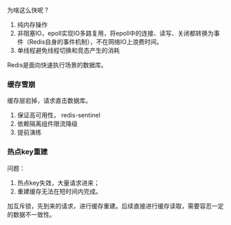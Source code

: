 为啥这么快呢？
1. 纯内存操作
2. 非阻塞IO，epoll实现IO多路复用，将epoll中的连接、读写、关闭都转换为事件（Redis自身的事件机制），不在网络IO上浪费时间。
3. 单线程避免线程切换和竞态产生的消耗

Redis是面向快速执行场景的数据库。

### 缓存雪崩

缓存层宕掉，请求直击数据库。

1. 保证高可用性， redis-sentinel
2. 依赖隔离组件限流降级
3. 提前演练

### 热点key重建

问题：
1. 热点key失效，大量请求进来；
2. 重建缓存无法在短时间内完成。

加互斥锁，先到来的请求，进行缓存重建。后续直接进行缓存读取，需要容忍一定的数据不一致性。

